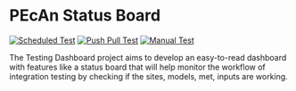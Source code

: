# PEcAn Status Board

[![Scheduled Test](https://github.com/theakhiljha/pecan-status-board/actions/workflowsauto-schedule.yaml/badge.svg)](https://github.com/theakhiljha/pecan-status-board/actions/workflows/auto-schedule.yaml)
[![Push Pull Test](https://github.com/theakhiljha/pecan-status-board/actions/workflows/pull-push.yaml/badge.svg)](https://github.com/theakhiljha/pecan-status-board/actions/workflows/pull-push.yaml)
[![Manual Test](https://github.com/theakhiljha/pecan-status-board/actions/workflows/manual-test.yaml/badge.svg)](https://github.com/theakhiljha/pecan-status-board/actions/workflows/manual-test.yaml)



The Testing Dashboard project aims to develop an easy-to-read dashboard with features like a status board that will help monitor the workflow of integration testing by checking if the sites, models, met, inputs are working.
